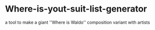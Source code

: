 # Where-is-yout-suit-list-generator
a tool to make a giant ''Where is Waldo'' composition variant with artists
